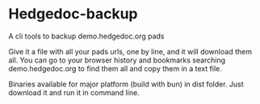 # Hedgedoc-backup

A cli tools to backup demo.hedgedoc.org pads

Give it a file with all your pads urls, one by line, and it will download them all.
You can go to your browser history and bookmarks searching demo.hedgedoc.org to find them all and copy them in a text file.

Binaries available for major platform (build with bun) in dist folder.
Just download it and run it in command line.